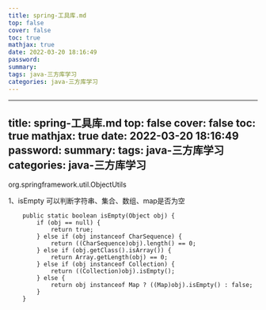 ```yaml
---
title: spring-工具库.md
top: false
cover: false
toc: true
mathjax: true
date: 2022-03-20 18:16:49
password:
summary:
tags: java-三方库学习
categories: java-三方库学习
---
```

---
title: spring-工具库.md
top: false
cover: false
toc: true
mathjax: true
date: 2022-03-20 18:16:49
password:
summary:
tags: java-三方库学习
categories: java-三方库学习
---
org.springframework.util.ObjectUtils

1、isEmpty 可以判断字符串、集合、数组、map是否为空
~~~
    public static boolean isEmpty(Object obj) {
        if (obj == null) {
            return true;
        } else if (obj instanceof CharSequence) {
            return ((CharSequence)obj).length() == 0;
        } else if (obj.getClass().isArray()) {
            return Array.getLength(obj) == 0;
        } else if (obj instanceof Collection) {
            return ((Collection)obj).isEmpty();
        } else {
            return obj instanceof Map ? ((Map)obj).isEmpty() : false;
        }
    }
~~~
